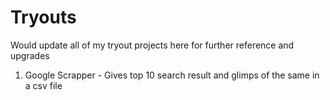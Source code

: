 # Tryouts
Would update all of my tryout projects here for further reference and upgrades

1) Google Scrapper - Gives top 10 search result and glimps of the same in a csv file 
